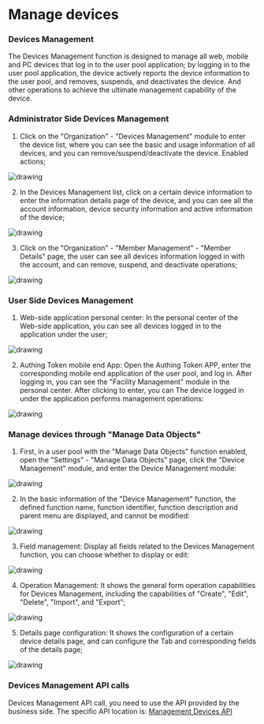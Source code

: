 # Manage devices

<LastUpdated/>

### Devices Management

The Devices Management function is designed to manage all web, mobile and PC devices that log in to the user pool application; by logging in to the user pool application, the device actively reports
the device information to the user pool, and removes, suspends, and deactivates the device. And other operations to achieve the ultimate management capability of the device.

### Administrator Side Devices Management

1. Click on the "Organization" - "Devices Management" module to enter the device list, where you can see the basic and usage information of all devices, and you can remove/suspend/deactivate the
   device. Enabled actions;

<img src="~@imagesEnUs/guides/org/device-list.png" alt="drawing" style="display: block; margin: 0 auto;" />

2. In the Devices Management list, click on a certain device information to enter the information details page of the device, and you can see all the account information, device security information
   and active information of the device;

<img src="~@imagesEnUs/guides/org/device-detail.png" alt="drawing" style="display: block; margin: 0 auto;" />

3. Click on the "Organization" - "Member Management" - "Member Details" page, the user can see all devices information logged in with the account, and can remove, suspend, and deactivate operations;

<img src="~@imagesEnUs/guides/org/user-device-list.png" alt="drawing" style="display: block; margin: 0 auto;" />

### User Side Devices Management

1. Web-side application personal center: In the personal center of the Web-side application, you can see all devices logged in to the application under the user;

<img src="~@imagesEnUs/guides/org/web-profile-device.png" alt="drawing" style="display: block; margin: 0 auto;" />

2. Authing Token mobile end App: Open the Authing Token APP, enter the corresponding mobile end application of the user pool, and log in. After logging in, you can see the "Facility Management" module
   in the personal center. After clicking to enter, you can The device logged in under the application performs management operations:

<img src="~@imagesEnUs/guides/org/mobile-profile-device.png" alt="drawing" style="display: block; margin: 0 auto;" />

### Manage devices through "Manage Data Objects"

1. First, in a user pool with the "Manage Data Objects" function enabled, open the "Settings" - "Manage Data Objects" page, click the "Device Management" module, and enter the Device Management
   module:

<img src="~@imagesEnUs/guides/org/model-list.png" alt="drawing" style="display: block; margin: 0 auto;" />

2. In the basic information of the "Device Management" function, the defined function name, function identifier, function description and parent menu are displayed, and cannot be modified:

<img src="~@imagesEnUs/guides/org/model-device-basic-setting.png" alt="drawing" style="display: block; margin: 0 auto;" />

3. Field management: Display all fields related to the Devices Management function, you can choose whether to display or edit:

<img src="~@imagesEnUs/guides/org/model-device-fields-setting.png" alt="drawing" style="display: block; margin: 0 auto;" />

4. Operation Management: It shows the general form operation capabilities for Devices Management, including the capabilities of "Create", "Edit", "Delete", "Import", and "Export";

<img src="~@imagesEnUs/guides/org/model-device-operation-setting.png" alt="drawing" style="display: block; margin: 0 auto;" />

5. Details page configuration: It shows the configuration of a certain device details page, and can configure the Tab and corresponding fields of the details page;

<img src="~@imagesEnUs/guides/org/model-device-detail-setting.png" alt="drawing" style="display: block; margin: 0 auto;" />

### Devices Management API calls

Devices Management API call, you need to use the API provided by the business side. The specific API location
is: [Management Devices API](https://console.authing.cn/openapi/v3/management/#tag/%E7%AE%A1%E7%90%86%E7%BB%88%E7%AB%AF%E8%AE%BE%E5%A4%87/API%20%E5%88%97%E8%A1%A8)